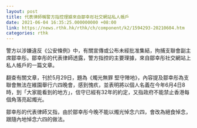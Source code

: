 ```yaml
---
layout: post
title: 代表律師稱警方指控理據來自鄒幸彤社交網站私人帳戶
date: 2021-06-04 16:35:25.000000000 +08:00
link: https://news.rthk.hk/rthk/ch/component/k2/1594293-20210604.htm
categories: rthk
---
```


警方以涉嫌違反《公安條例》中，有關宣傳或公布未經批准集結，拘捕支聯會副主席鄒幸彤。鄒幸彤的代表律師透露，警方指控的主要理據，來自鄒幸彤社交網站上私人帳戶的一篇文章。

翻查有關文章，刊於5月29日，題為《燭光無罪   堅守陣地》，內容提及鄒幸彤為支聯會無法在維園舉行六四晚會，感到愧疚，並表明將以個人名義在今年6月4日8時，到「大家能看到的地方」，信守已經有32年的約定，又指政府不能禁止香港每個角落亮起燭光。

鄒幸彤的代表律師又指，由於鄒幸彤今晚不能以燭光悼念六四，會改為絕食悼念，跟隨內地悼念六四的做法。
